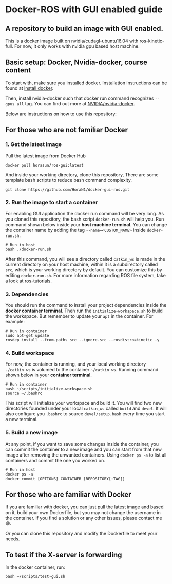 # Docker-ROS with GUI enabled guide

## A repository to build an image with GUI enabled. 

This is a docker image built on nvidia/cudagl-ubuntu16.04 with ros-kinetic-full. For now, it only works with nvidia gpu based host machine.

## Basic setup: Docker, Nvidia-docker, course content

To start with, make sure you installed docker. Installation instructions can be found at [install docker](https://docs.docker.com/engine/install/). 

Then, install nvidia-docker such that docker run command recognizes `--gpus all` tag. You can find out more at [NVIDIA/nvidia-docker](https://github.com/NVIDIA/nvidia-docker).

Below are instructions on how to use this repository:

## For those who are not familiar Docker

### 1. Get the latest image

Pull the latest image from Docker Hub

```
docker pull horasun/ros-gui:latest
``` 

And inside your working directory, clone this repository, There are some template bash scripts to reduce bash command complexity. 

```
git clone https://github.com/HoraN1/docker-gui-ros.git
```

### 2. Run the image to start a container

For enabling GUI application the docker run command will be very long. As you cloned this repository, the bash script `docker-run.sh` will help you. Run command shown below inside your **host machine terminal**. You can change the container name by adding the tag `--name=<CUSTOM_NAME>` inside `docker-run.sh`.

```
# Run in host
bash ./docker-run.sh
```

After this command, you will see a directory called `catkin_ws` is made in the current directory on your host machine, within it is a subdirectory called `src`, which is your working directory by default. You can customize this by editing `docker-run.sh`. For more information regarding ROS file system, take a look at [ros-tutorials](http://wiki.ros.org/ROS/Tutorials).

### 3. Dependencies

You should run the command to install your project dependencies inside the **docker container terminal**. Then run the `initialize-workspace.sh` to build the workspace. But remember to update your `apt` in the container. For example:

```
# Run in container
sudo apt-get update
rosdep install --from-paths src --ignore-src --rosdistro=kinetic -y
```

### 4. Build workspace

For now, the container is running, and your local working directory `./catkin_ws` is volumed to the container `~/catkin_ws`. Running command shown below in your **container terminal**.

```
# Run in container
bash ~/scripts/initialize-workspace.sh
source ~/.bashrc
```

This script will initialize your workspace and build it. You will find two new directories founded under your local `catkin_ws` called `build` and `devel`. It will also configure you `.bashrc` to source `devel/setup.bash` every time you start a new terminal.

### 5. Build a new image

At any point, if you want to save some changes inside the container, you can commit the container to a new image and you can start from that new image after removing the unwanted containers. Using `docker ps -a` to list all containers and commit the one you worked on.

```
# Run in host
docker ps -a
docker commit [OPTIONS] CONTAINER [REPOSITORY[:TAG]]
```

## For those who are familiar with Docker

If you are familiar with docker, you can just pull the latest image and based on it, build your own Dockerfile, but you may not change the username in the container. If you find a solution or any other issues, please contact me :smile:.

Or you can clone this repository and modify the Dockerfile to meet your needs.

## To test if the X-server is forwarding
In the docker container, run:
```
bash ~/scripts/test-gui.sh
```
